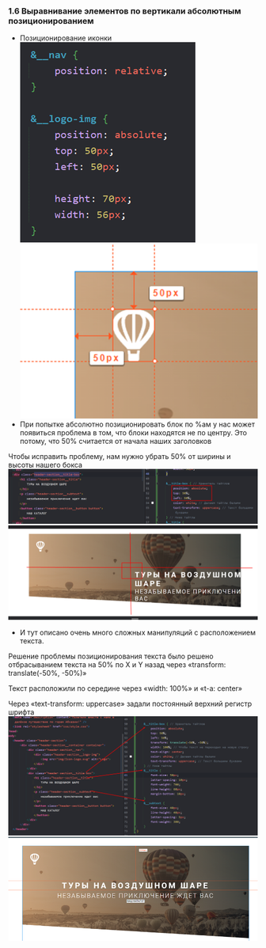 ### **1.6 Выравнивание элементов по вертикали абсолютным позиционированием**

- Позиционирование иконки
![](_png/a766ec6ae30834ccfe25235e98ac2637.png)![](_png/71491e941a9bfb6f36004e4454d07410.png)
- При попытке абсолютно позиционировать блок по %ам у нас может появиться проблема в том, что блоки находятся не по центру. Это потому, что 50% считается от начала наших заголовков

Чтобы исправить проблему, нам нужно убрать 50% от ширины и высоты нашего бокса
![](_png/9d41e3694330c0841c8cb5dd88aabe40.png)![](_png/f1c5700b754f780d4ee0115a7fa053ec.png)
- И тут описано очень много сложных манипуляций с расположением текста.

Решение проблемы позиционирования текста было решено отбрасыванием текста на 50% по X и Y назад через «transform: translate(-50%, -50%)»

Текст расположили по середине через «width: 100%» и «t-a: center»

Через «text-transform: uppercase» задали постоянный верхний регистр шрифта
![](_png/2f61adfabe61ebb14e334e978feda387.png)![](_png/4f5c8d565d2b158710b89b46acc9d939.png)
